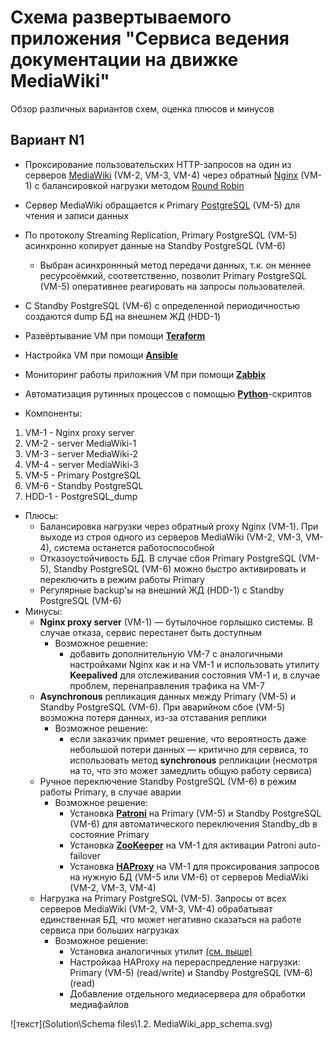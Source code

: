 # Cхема развертываемого приложения "Cервиса ведения документации на движке MediaWiki"
Обзор различных вариантов схем, оценка плюсов и минусов

## Вариант N1

- Проксирование пользовательских HTTP-запросов на один из серверов [MediaWiki](https://www.mediawiki.org/wiki/Documentation "движок для создания wiki-проектов (типа Википедии)") (VM-2, VM-3, VM-4) через обратный [Nginx](https://nginx.org/en/) (VM-1) с балансировкой нагрузки методом <a href="#" title="Каждый сервер в равной степени поочередно обрабатывает запрос)">Round Robin</a>
- Сервер MediaWiki обращается к Primary [PostgreSQL](https://www.postgresql.org/) (VM-5) для чтения и записи данных
- По протоколу Streaming Replication, Primary PostgreSQL (VM-5) асинхронно копирует данные на Standby PostgreSQL (VM-6)
    - Выбран асинхроннный метод передачи данных, т.к. он меннее ресурсоёмкий, соответственно, позволит Primary PostgreSQL (VM-5) оперативнее реагировать на запросы пользователей.
- С Standby PostgreSQL (VM-6) с определенной периодичностью создаются dump БД на внешнем ЖД (HDD-1)
- Развёртывание VM при помощи [**Teraform**](https://developer.hashicorp.com/terraform/docs "Teraform используется для автоматизированного развертывания виртуальных машин и пр. элементов сетевой инфраструктуры")
- Настройка VM при помощи [**Ansible**](https://docs.ansible.com/ "Ansible используется для автоматической настройки виртуальных машин и пр. элементов сетевой инфраструктуры")
- Мониторинг работы приложния VM при помощи [**Zabbix**](https://www.zabbix.com/documentation/current/en// "Zabbix используется для настройки мониторинга состояния работы приложения")
- Автоматизация рутинных процессов с помощью [**Python**](https://www.python.org/)-скриптов

- Компоненты:
1. VM-1 - Nginx proxy server
2. VM-2 - server MediaWiki-1
3. VM-3 - server MediaWiki-2
4. VM-4 - server MediaWiki-3
5. VM-5 - Primary PostgreSQL
6. VM-6 - Standby PostgreSQL
7. HDD-1 - PostgreSQL_dump 

- Плюсы:
   - Балансировка нагрузки через обратный proxy Nginx (VM-1). При выходе из строя одного из серверов MediaWiki (VM-2, VM-3, VM-4), система останется работоспособной
   - Отказоустойчивость БД. В случае сбоя Primary PostgreSQL (VM-5), Standby PostgreSQL (VM-6) можно быстро активировать и переключить в режим работы Primary
   - Регулярные backup'ы на внешний ЖД (HDD-1) с Standby PostgreSQL (VM-6)
- Минусы:
    - **Nginx proxy server** (VM-1) — бутылочное горлышко системы. В случае отказа, сервис перестанет быть доступным  
        - Возможное решение: 
            - добавить дополнительную VM-7 c аналогичными настройками Nginx как и на VM-1 и использовать утилиту **Keepalived** для отслеживания состояния VM-1 и, в случае проблем, перенаправления трафика на VM-7
    - **Asynchronous** репликация данных между Primary (VM-5) и Standby PostgreSQL (VM-6). При аварийном сбое (VM-5) возможна потеря данных, из-за отставания реплики
        - Возможное решение:
            - если заказчик примет решение, что вероятность даже небольшой потери данных — критично для сервиса, то использовать метод **synchronous** репликации (несмотря на то, что это может замедлить общую работу сервиса)
    - Ручное переключение Standby PostgreSQL (VM-6) в режим работы Primary, в случае аварии
        - Возможное решение: <a id="patroni-zooKeeper-haproxy"></a>
            - Установка [**Patroni**](https://patroni.readthedocs.io/en/latest/README.html "Patroni осуществляет auto-failover Standby_db в режим Primary, в случае аварии") на Primary (VM-5) и Standby PostgreSQL (VM-6) для автоматического переключения Standby_db в состояние Primary
            - Установка [**ZooKeeper**](https://zookeeper.apache.org/doc/r3.9.2/index.html "ZooKeeper отслеживает текущее состояние БД и координирует Patroni") на VM-1 для активации Patroni auto-failover
            - Установка [**HAProxy**](https://www.haproxy.org/ "Haproxy балансирует нагрузку между БД и автоматически перенаправляет трафик нужную БД") на VM-1 для проксирования запросов на нужную БД (VM-5 или VM-6) от серверов MediaWiki (VM-2, VM-3, VM-4)
    - Нагрузка на Primary PostgreSQL (VM-5). Запросы от всех серверов MediaWiki (VM-2, VM-3, VM-4) обрабатыват единственная БД, что может негативно сказаться на работе сервиса при больших нагрузках
        - Возможное решение:
            - Установка аналогичных утилит [(см. выше)](#patroni-zooKeeper-haproxy "Ручное переключение Standby PostgreSQL (VM-6) в режим работы Primary, в случае аварии")
            - Настройкаа HAProxy на перераспредление нагрузки: Primary (VM-5) (read/write) и Standby PostgreSQL (VM-6) (read)
            - Добавление отдельного медиасервера для обработки медиафайлов

![текст](Solution\Schema files\1.2. MediaWiki_app_schema.svg)
